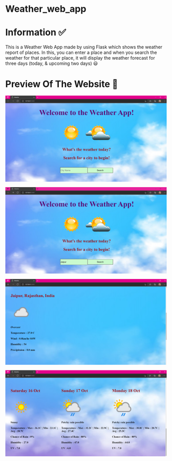 # Weather_web_app

# Information ✅
This is a Weather Web App made by using Flask which shows the weather report of places. In this, you can enter a place and when you search the weather for that particular place, it will display the weather forecast for three days (today, & upcoming two days) 😃

# Preview Of The Website 🤩

![image](https://github.com/Sunidhimathur/Weather_web_app/blob/main/ss/1.png)

![image](https://github.com/Sunidhimathur/Weather_web_app/blob/main/ss/2.png)

![image](https://github.com/Sunidhimathur/Weather_web_app/blob/main/ss/3.png)

![image](https://github.com/Sunidhimathur/Weather_web_app/blob/main/ss/4.png)



